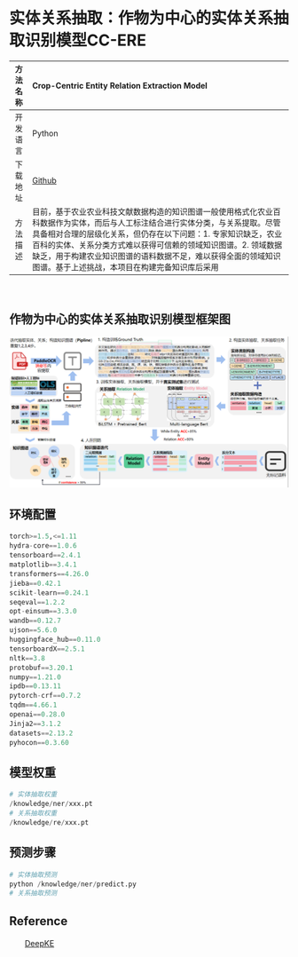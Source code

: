 # 实体关系抽取：作物为中心的实体关系抽取识别模型CC-ERE

|方法名称|Crop-Centric Entity Relation Extraction Model|
| :--------: | :-----------------------------------------------------------------------------------------------------------------------------------------------------------------------------------------------------------------------------------------------------------------------------------------------------------------------------------------------------------------------------------|
|开发语言|Python|
|下载地址|[Github](https://github.com/njustkmg/National-Key-RD-Program-of-China/tree/main)<br />|
|方法描述|目前，基于农业农业科技文献数据构造的知识图谱一般使用格式化农业百科数据作为实体，而后与人工标注结合进行实体分类，与关系提取。尽管具备相对合理的层级化关系，但仍存在以下问题：1. 专家知识缺乏，农业百科的实体、关系分类方式难以获得可信赖的领域知识图谱。2. 领域数据缺乏，用于构建农业知识图谱的语料数据不足，难以获得全面的领域知识图谱。基于上述挑战，本项目在构建完备知识库后采用|

　　‍

## 作物为中心的实体关系抽取识别模型框架图

​![image](assets/image-20241128201651-14ucm89.png)​

## 环境配置

```python
torch>=1.5,<=1.11
hydra-core==1.0.6
tensorboard==2.4.1
matplotlib==3.4.1
transformers==4.26.0
jieba==0.42.1
scikit-learn==0.24.1
seqeval==1.2.2
opt-einsum==3.3.0
wandb==0.12.7
ujson==5.6.0
huggingface_hub==0.11.0
tensorboardX==2.5.1
nltk==3.8
protobuf==3.20.1
numpy==1.21.0
ipdb==0.13.11
pytorch-crf==0.7.2
tqdm==4.66.1
openai==0.28.0
Jinja2==3.1.2
datasets==2.13.2
pyhocon==0.3.60
```

## 模型权重

```python
# 实体抽取权重
/knowledge/ner/xxx.pt
# 关系抽取权重
/knowledge/re/xxx.pt
```

## 预测步骤

```python
# 实体抽取预测
python /knowledge/ner/predict.py
# 关系抽取预测
```

## Reference

　　[DeepKE](https://github.com/zjunlp/DeepKE)
